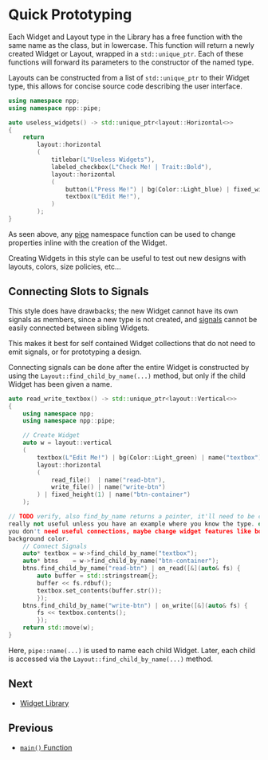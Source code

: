 # Quick Prototyping

Each Widget and Layout type in the Library has a free function with the same
name as the class, but in lowercase. This function will return a newly created
Widget or Layout, wrapped in a `std::unique_ptr`. Each of these functions will
forward its parameters to the constructor of the named type.

Layouts can be constructed from a list of `std::unique_ptr` to their Widget
type, this allows for concise source code describing the user interface.

```cpp
using namespace npp;
using namespace npp::pipe;

auto useless_widgets() -> std::unique_ptr<layout::Horizontal<>>
{
    return
        layout::horizontal
        (
            titlebar(L"Useless Widgets"),
            labeled_checkbox(L"Check Me! | Trait::Bold"),
            layout::horizontal
            (
                button(L"Press Me!") | bg(Color::Light_blue) | fixed_width(11),
                textbox(L"Edit Me!"),
            )
        );
}
```

As seen above, any [pipe](pipe.md) namespace function can be used to change
properties inline with the creation of the Widget.

Creating Widgets in this style can be useful to test out new designs with
layouts, colors, size policies, etc...

## Connecting Slots to Signals

This style does have drawbacks; the new Widget cannot have its own signals as
members, since a new type is not created, and [signals](signals.md) cannot be
easily connected between sibling Widgets.

This makes it best for self contained Widget collections that do not need to
emit signals, or for prototyping a design.

Connecting signals can be done after the entire Widget is constructed by using
the `Layout::find_child_by_name(...)` method, but only if the child Widget has
been given a name.

```cpp
auto read_write_textbox() -> std::unique_ptr<layout::Vertical<>>
{
    using namespace npp;
    using namespace npp::pipe;

    // Create Widget
    auto w = layout::vertical
    (
        textbox(L"Edit Me!") | bg(Color::Light_green) | name("textbox"),
        layout::horizontal
        (
            read_file()  | name("read-btn"),
            write_file() | name("write-btn")
        ) | fixed_height(1) | name("btn-container")
    );

// TODO verify, also find_by_name returns a pointer, it'll need to be casted,
really not useful unless you have an example where you know the type. or where
you don't need useful connections, maybe change widget features like border or
background color.
    // Connect Signals
    auto* textbox = w->find_child_by_name("textbox");
    auto* btns    = w->find_child_by_name("btn-container");
    btns.find_child_by_name("read-btn") | on_read([&](auto& fs) {
        auto buffer = std::stringstream{};
        buffer << fs.rdbuf();
        textbox.set_contents(buffer.str());
        });
    btns.find_child_by_name("write-btn") | on_write([&](auto& fs) {
        fs << textbox.contents();
        });
    return std::move(w);
}
```

Here, `pipe::name(...)` is used to name each child Widget. Later, each child is
accessed via the `Layout::find_child_by_name(...)` method.

## Next

- [Widget Library](widget.md#widget-library)

## Previous

- [`main()` Function](main-function.md)
